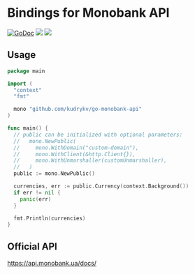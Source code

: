 # Bindings for Monobank API

[![GoDoc](https://godoc.org/github.com/kudrykv/go-monobank-api?status.svg)](https://godoc.org/github.com/kudrykv/go-monobank-api)
![](https://github.com/kudrykv/go-monobank-api/workflows/CI/badge.svg)
![](https://goreportcard.com/badge/github.com/kudrykv/go-monobank-api)

## Usage

```go
package main

import (
  "context"
  "fmt"

  mono "github.com/kudrykv/go-monobank-api"
)

func main() {
  // public can be initialized with optional parameters:
  //   mono.NewPublic(
  //     mono.WithDomain("custom-domain"),
  //     mono.WithClient(&http.Client{}),
  //     mono.WithUnmarshaller(customUnmarshaller),
  //   )
  public := mono.NewPublic()

  currencies, err := public.Currency(context.Background())
  if err != nil {
    panic(err)
  }

  fmt.Println(currencies)
}
```

## Official API
https://api.monobank.ua/docs/
